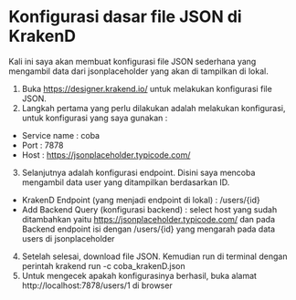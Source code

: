 # Konfigurasi dasar file JSON di KrakenD
Kali ini saya akan membuat konfigurasi file JSON sederhana yang mengambil data dari jsonplaceholder yang akan di tampilkan di lokal. 
1. Buka https://designer.krakend.io/ untuk melakukan konfigurasi file JSON. 
2. Langkah pertama yang perlu dilakukan adalah melakukan konfigurasi, untuk konfigurasi yang saya gunakan :
  - Service name : coba
  - Port : 7878
  - Host : https://jsonplaceholder.typicode.com/
3. Selanjutnya adalah konfigurasi endpoint. Disini saya mencoba mengambil data user yang ditampilkan berdasarkan ID.
- KrakenD Endpoint (yang menjadi endpoint di lokal) : /users/{id} 
- Add Backend Query (konfigurasi backend) : select host yang sudah ditambahkan yaitu https://jsonplaceholder.typicode.com/ dan pada Backend endpoint isi dengan /users/{id} yang mengarah pada data users di jsonplaceholder
4. Setelah selesai, download file JSON. Kemudian run di terminal dengan perintah krakend run -c coba_krakenD.json
5. Untuk mengecek apakah konfigurasinya berhasil, buka alamat http://localhost:7878/users/1 di browser
